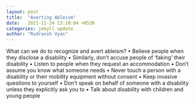 ```yaml
---
layout: post
title:  "Averting Ableism"
date:   2021-11-24 13:10:04 +0530
categories: jekyll update
author: "Rudransh Vyas"
---
```


What can we do to recognize and avert ableism?
 • Believe people when they disclose a disability
 • Similarly, don’t accuse people of ‘faking’ their disability
 • Listen to people when they request an accommodation
 • Don’t assume you know what someone needs
 • Never touch a person with a disability or their mobility equipment without consent
 • Keep invasive questions to yourself
 • Don’t speak on behalf of someone with a disability unless they explicitly ask you to
 • Talk about disability with children and young people

 